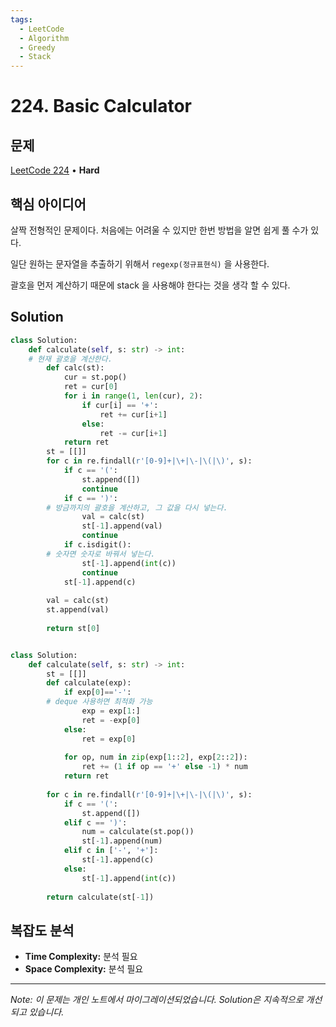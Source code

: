 ```yaml
---
tags:
  - LeetCode
  - Algorithm
  - Greedy
  - Stack
---
```


# 224. Basic Calculator

## 문제

[LeetCode 224](https://leetcode.com/problems/basic-calculator/) • **Hard**

## 핵심 아이디어

살짝 전형적인 문제이다. 처음에는 어려울 수 있지만 한번 방법을 알면 쉽게 풀 수가 있다.

일단 원하는 문자열을 추출하기 위해서 `regexp(정규표현식)` 을 사용한다.

괄호을 먼저 계산하기 때문에 stack 을 사용해야 한다는 것을 생각 할 수 있다.

## Solution

```python
class Solution:
    def calculate(self, s: str) -> int:
    # 현재 괄호을 계산한다.
        def calc(st):
            cur = st.pop()
            ret = cur[0]
            for i in range(1, len(cur), 2):
                if cur[i] == '+':
                    ret += cur[i+1]
                else:
                    ret -= cur[i+1]
            return ret
        st = [[]]
        for c in re.findall(r'[0-9]+|\+|\-|\(|\)', s):
            if c == '(':
                st.append([])
                continue
            if c == ')':
        # 방금까지의 괄호을 계산하고, 그 값을 다시 넣는다.
                val = calc(st)
                st[-1].append(val)
                continue
            if c.isdigit():
        # 숫자면 숫자로 바꿔서 넣는다.
                st[-1].append(int(c))
                continue
            st[-1].append(c)
        
        val = calc(st)
        st.append(val)
            
        return st[0]


class Solution:
    def calculate(self, s: str) -> int:
        st = [[]]
        def calculate(exp):
            if exp[0]=='-':
        # deque 사용하면 최적화 가능
                exp = exp[1:]
                ret = -exp[0]
            else:
                ret = exp[0]
            
            for op, num in zip(exp[1::2], exp[2::2]):
                ret += (1 if op == '+' else -1) * num
            return ret
        
        for c in re.findall(r'[0-9]+|\+|\-|\(|\)', s):
            if c == '(':
                st.append([])
            elif c == ')':
                num = calculate(st.pop())
                st[-1].append(num)
            elif c in ['-', '+']:
                st[-1].append(c)
            else:
                st[-1].append(int(c))
        
        return calculate(st[-1])
```

## 복잡도 분석

- **Time Complexity:** 분석 필요
- **Space Complexity:** 분석 필요

---

*Note: 이 문제는 개인 노트에서 마이그레이션되었습니다. Solution은 지속적으로 개선되고 있습니다.*
